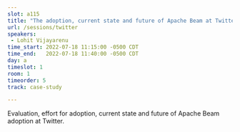 ```yaml
---
slot: a115
title: "The adoption, current state and future of Apache Beam at Twitter"
url: /sessions/twitter
speakers:
 - Lohit Vijayarenu
time_start: 2022-07-18 11:15:00 -0500 CDT
time_end:   2022-07-18 11:40:00 -0500 CDT
day: a
timeslot: 1
room: 1
timeorder: 5
track: case-study

---
```


Evaluation, effort for adoption, current state and future of Apache Beam adoption at Twitter.